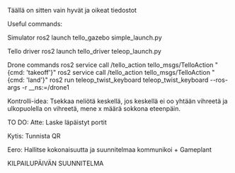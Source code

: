 Täällä on sitten vain hyvät ja oikeat tiedostot

Useful commands:

Simulator
ros2 launch tello_gazebo simple_launch.py

Tello driver
ros2 launch tello_driver teleop_launch.py

Drone commands
ros2 service call /tello_action tello_msgs/TelloAction "{cmd: 'takeoff'}"
ros2 service call /tello_action tello_msgs/TelloAction "{cmd: 'land'}"
ros2 run teleop_twist_keyboard teleop_twist_keyboard --ros-args -r __ns:=/drone1


Kontrolli-idea:
Tsekkaa neliötä keskellä, jos keskellä ei oo yhtään vihreetä ja ulkopuolella on vihreetä, mene x määrä sokkona eteenpäin.

TO DO:
Atte:
Laske läpäistyt portit

Kytis:
Tunnista QR

Eero:
Hallitse kokonaisuutta ja suunnitelmaa kommunikoi + Gameplant


KILPAILUPÄIVÄN SUUNNITELMA
